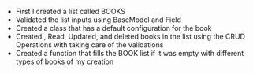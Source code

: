 * First I created a list called BOOKS
* Validated the list inputs using BaseModel and Field
* Created a class that has a default configuration for the book
* Created , Read, Updated, and deleted books in the list using the CRUD Operations with taking care of the validations
* Created a function that fills the BOOK list if it was empty with different types of books of my creation
